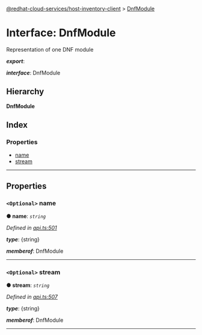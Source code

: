[@redhat-cloud-services/host-inventory-client](../README.md) > [DnfModule](../interfaces/dnfmodule.md)

# Interface: DnfModule

Representation of one DNF module

*__export__*: 

*__interface__*: DnfModule

## Hierarchy

**DnfModule**

## Index

### Properties

* [name](dnfmodule.md#name)
* [stream](dnfmodule.md#stream)

---

## Properties

<a id="name"></a>

### `<Optional>` name

**● name**: *`string`*

*Defined in [api.ts:501](https://github.com/RedHatInsights/javascript-clients/blob/master/packages/host-inventory/api.ts#L501)*

*__type__*: {string}

*__memberof__*: DnfModule

___
<a id="stream"></a>

### `<Optional>` stream

**● stream**: *`string`*

*Defined in [api.ts:507](https://github.com/RedHatInsights/javascript-clients/blob/master/packages/host-inventory/api.ts#L507)*

*__type__*: {string}

*__memberof__*: DnfModule

___

